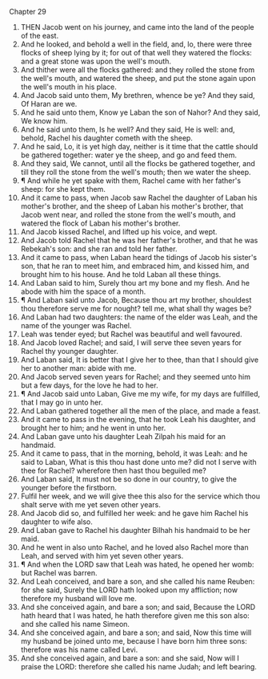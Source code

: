 

Chapter 29

1. THEN Jacob went on his journey, and came into the land of the people of the east.
2. And he looked, and behold a well in the field, and, lo, there were three flocks of sheep lying by it; for out of that well they watered the flocks: and a great stone was upon the well's mouth.
3. And thither were all the flocks gathered: and they rolled the stone from the well's mouth, and watered the sheep, and put the stone again upon the well's mouth in his place.
4. And Jacob said unto them, My brethren, whence be ye?  And they said, Of Haran are we.
5. And he said unto them, Know ye Laban the son of Nahor?  And they said, We know him.
6. And he said unto them, Is he well?  And they said, He is well: and, behold, Rachel his daughter cometh with the sheep.
7. And he said, Lo, it is yet high day, neither is it time that the cattle should be gathered together: water ye the sheep, and go and feed them.
8. And they said, We cannot, until all the flocks be gathered together, and till they roll the stone from the well's mouth; then we water the sheep.
9. ¶ And while he yet spake with them, Rachel came with her father's sheep: for she kept them.
10. And it came to pass, when Jacob saw Rachel the daughter of Laban his mother's brother, and the sheep of Laban his mother's brother, that Jacob went near, and rolled the stone from the well's mouth, and watered the flock of Laban his mother's brother.
11. And Jacob kissed Rachel, and lifted up his voice, and wept.
12. And Jacob told Rachel that he was her father's brother, and that he was Rebekah's son: and she ran and told her father.
13. And it came to pass, when Laban heard the tidings of Jacob his sister's son, that he ran to meet him, and embraced him, and kissed him, and brought him to his house.  And he told Laban all these things.
14. And Laban said to him, Surely thou art my bone and my flesh.  And he abode with him the space of a month.
15. ¶ And Laban said unto Jacob, Because thou art my brother, shouldest thou therefore serve me for nought?  tell me, what shall thy wages be?
16. And Laban had two daughters: the name of the elder was Leah, and the name of the younger was Rachel.
17. Leah was tender eyed; but Rachel was beautiful and well favoured.
18. And Jacob loved Rachel; and said, I will serve thee seven years for Rachel thy younger daughter.
19. And Laban said, It is better that I give her to thee, than that I should give her to another man: abide with me.
20. And Jacob served seven years for Rachel; and they seemed unto him but a few days, for the love he had to her.
21. ¶ And Jacob said unto Laban, Give me my wife, for my days are fulfilled, that I may go in unto her.
22. And Laban gathered together all the men of the place, and made a feast.
23. And it came to pass in the evening, that he took Leah his daughter, and brought her to him; and he went in unto her.
24. And Laban gave unto his daughter Leah Zilpah his maid for an handmaid.
25. And it came to pass, that in the morning, behold, it was Leah: and he said to Laban, What is this thou hast done unto me? did not I serve with thee for Rachel?  wherefore then hast thou beguiled me?
26. And Laban said, It must not be so done in our country, to give the younger before the firstborn.
27. Fulfil her week, and we will give thee this also for the service which thou shalt serve with me yet seven other years.
28. And Jacob did so, and fulfilled her week: and he gave him Rachel his daughter to wife also.
29. And Laban gave to Rachel his daughter Bilhah his handmaid to be her maid.
30. And he went in also unto Rachel, and he loved also Rachel more than Leah, and served with him yet seven other years.
31. ¶ And when the LORD saw that Leah was hated, he opened her womb: but Rachel was barren.
32. And Leah conceived, and bare a son, and she called his name Reuben: for she said, Surely the LORD hath looked upon my affliction; now therefore my husband will love me.
33. And she conceived again, and bare a son; and said, Because the LORD hath heard that I was hated, he hath therefore given me this son also: and she called his name Simeon.
34. And she conceived again, and bare a son; and said, Now this time will my husband be joined unto me, because I have born him three sons: therefore was his name called Levi.
35. And she conceived again, and bare a son: and she said, Now will I praise the LORD: therefore she called his name Judah; and left bearing.
